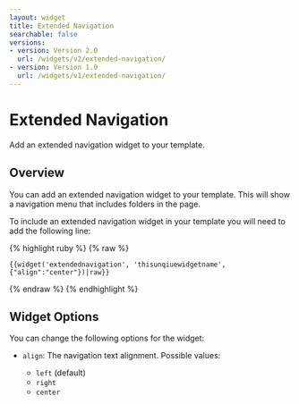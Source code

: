 ```yaml
---
layout: widget
title: Extended Navigation
searchable: false
versions:
- version: Version 2.0
  url: /widgets/v2/extended-navigation/
- version: Version 1.0
  url: /widgets/v1/extended-navigation/
---
```


# Extended Navigation

Add an extended navigation widget to your template.

## Overview

You can add an extended navigation widget to your template. This will show a navigation menu that includes folders in the page.

To include an extended navigation widget in your template you will need to add the following line:

{% highlight ruby %}
{% raw %}

	{{widget('extendednavigation', 'thisunqiuewidgetname', {"align":"center"})|raw}}

{% endraw %}
{% endhighlight %}

## Widget Options

You can change the following options for the widget:

* ```align```: The navigation text alignment. Possible values: 

  * ```left``` (default)
  * ```right```
  * ```center```
